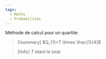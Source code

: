 ```yaml
---
tags:
  - Maths
  - Probabilités
---
```


Méthode de calcul pour un quartile:

> [!summary] 
> $Q_{1}=T \times \frac{1}{4}$
> 

> [!info] 
> $T$ étant le total
